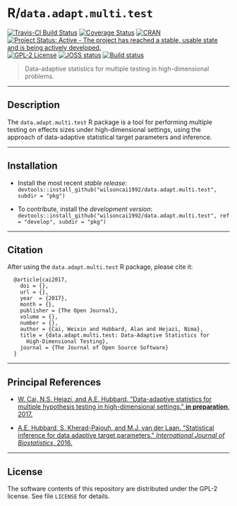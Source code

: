 # R/`data.adapt.multi.test`

[![Travis-CI Build Status](https://travis-ci.org/wilsoncai1992/data.adapt.multi.test.svg?branch=master)](https://travis-ci.org/wilsoncai1992/data.adapt.multi.test?branch=master)
[![Coverage Status](https://coveralls.io/repos/github/wilsoncai1992/data.adapt.multi.test/badge.svg?branch=master)](https://coveralls.io/github/wilsoncai1992/data.adapt.multi.test?branch=master)
[![CRAN](http://www.r-pkg.org/badges/version/data.adapt.multi.test)](http://www.r-pkg.org/pkg/data.adapt.multi.test)
[![Project Status: Active - The project has reached a stable, usable state and is being actively developed.](http://www.repostatus.org/badges/latest/active.svg)](http://www.repostatus.org/#active)
[![GPL-2 License](http://img.shields.io/:license-gpl2-blue.svg)](http://www.gnu.org/licenses/gpl-2.0.html)
[![JOSS status](http://joss.theoj.org/papers/7618d7d14ac77f6f502df3f9eac5917d/status.svg)](http://joss.theoj.org/papers/7618d7d14ac77f6f502df3f9eac5917d)
[![Build status](https://ci.appveyor.com/api/projects/status/10uqx525cg3t1omh?svg=true)](https://ci.appveyor.com/project/wilsoncai1992/data-adapt-multi-test)


> Data-adaptive statistics for multiple testing in high-dimensional problems.

---

## Description

The `data.adapt.multi.test` R package is a tool for performing multiple testing
on effects sizes under high-dimensional settings, using the approach of
data-adaptive statistical target parameters and inference.

---

## Installation

* Install the most recent _stable release_:
  `devtools::install_github("wilsoncai1992/data.adapt.multi.test", subdir = "pkg")`

* To contribute, install the _development version_:
  `devtools::install_github("wilsoncai1992/data.adapt.multi.test", ref = "develop", subdir = "pkg")`

---

## Citation

After using the `data.adapt.multi.test` R package, please cite it:

      @article{cai2017,
        doi = {},
        url = {},
        year  = {2017},
        month = {},
        publisher = {The Open Journal},
        volume = {},
        number = {},
        author = {Cai, Weixin and Hubbard, Alan and Hejazi, Nima},
        title = {data.adapt.multi.test: Data-Adaptive Statistics for
          High-Dimensional Testing},
        journal = {The Journal of Open Source Software}
      }

---

## Principal References

* [W. Cai, N.S. Hejazi, and A.E. Hubbard. "Data-adaptive statistics for multiple
    hypothesis testing in high-dimensional settings." __in preparation__,
    2017.]()

* [A.E. Hubbard, S. Kherad-Pajouh, and M.J. van der Laan. "Statistical inference
    for data adaptive target parameters." _International Journal of
    Biostatistics_, 2016.](https://www.ncbi.nlm.nih.gov/pubmed/27227715)

---

## License

The software contents of this repository are distributed under the GPL-2
license. See file `LICENSE` for details.
